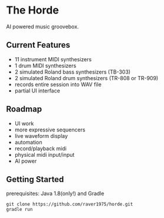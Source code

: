# The Horde

AI powered music groovebox.

## Current Features

* 11 instrument MIDI synthesizers
* 1 drum MIDI synthesizers
* 2 simulated Roland bass synthesizers (TB-303)
* 2 simulated Roland drum synthesizers (TR-808 or TR-909) 
* records entire session into WAV file
* partial UI interface

## Roadmap

* UI work
* more expressive sequencers
* live waveform display
* automation
* record/playback midi 
* physical midi input/input
* AI power

## Getting Started
prerequisites:
Java 1.8(only!) and Gradle

```
git clone https://github.com/raver1975/horde.git
gradle run
```
